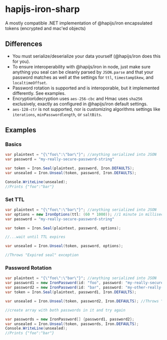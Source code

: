 # hapijs-iron-sharp
A mostly compatible .NET implementation of @hapijs/iron encapsulated tokens (encrypted and mac'ed objects)

## Differences

* You must serialize/deserialize your data yourself (@hapijs/iron does this for you).
* To ensure interoperability with @hapijs/iron in node, just make sure anything you seal can be cleanly parsed by `JSON.parse` and that your password matches as well at the settings for `ttl`, `timestampSkew`, and `localtimeOffset`.
* Password rotation is supported and is interoporable, but it implemented differently. See examples.
* Encryption\decryption uses `aes-256-cbc` and Hmac uses `sha256` exclusively, exactly as configured in @hapijs/iron default settings. 
* `aes-128-ctr` is not supported, nor is customizing algorithms settings like `iterations`, `minPasswordlength`, or `saltBits`.

## Examples

### Basics

```C#
var plaintext = "{\"foo\":\"bar\"}"; //anything serialized into JSON
var password = "my-really-secure-password-string"

var token = Iron.Seal(plaintext, password, Iron.DEFAULTS);
var unsealed = Iron.Unseal(token, password, Iron.DEFAULTS);

Console.WriteLine(unsealed);
//Prints {"foo":"bar"}
```
### Set TTL

```C#
var plaintext = "{\"foo\":\"bar\"}"; //anything serialized into JSON
var options = new IronOptions(ttl: (60 * 1000)); //1 minute in milliseconds
var password = "my-really-secure-password-string"

var token = Iron.Seal(plaintext, password, options);

//...wait until TTL expires

var unsealed = Iron.Unseal(token, password, options);

//Throws "Expired seal" exception
```

### Password Rotation

```C#
var plaintext = "{\"foo\":\"bar\"}"; //anything serialized into JSON
var password1 = new IronPassword(id: "foo", password: "my-really-secure-password-string");
var password2 = new IronPassword(id: "bar", password: "my-other-really-secure-password-string");
var token = Iron.Seal(plaintext, password1, Iron.DEFAULTS);

var unsealed = Iron.Unseal(token, password2, Iron.DEFAULTS); //Throws "Cannot find password foo" exception

//create array with both passwords in it and try again

var passwords = new IronPassword[] {password1, password2};
var unsealed = Iron.Unseal(token, passwords, Iron.DEFAULTS);
Console.WriteLine(unsealed);
//Prints {"foo":"bar"}

```
